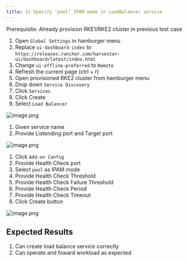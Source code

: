 ```yaml
---
title: 31-Specify "pool" IPAM mode in LoadBalancer service
---
```

Prerequisite: 
Already provision RKE1/RKE2 cluster in previous test case

1. Open `Global Settings` in hamburger menu
1. Replace `ui-dashboard-index` to `https://releases.rancher.com/harvester-ui/dashboard/latest/index.html`
1. Change `ui-offline-preferred` to `Remote`
1. Refresh the current page (ctrl + r)
1. Open provisioned RKE2 cluster from hamburger menu
1. Drop down `Service Discovery`
1. Click `Services`
1. Click Create 
1. Select `Load Balancer`

![image.png](https://images.zenhubusercontent.com/61519853321ea20d65443929/f628094c-a195-4f99-9fb7-858d759dc019)

1. Given service name
1. Provide Listending port and Target port

![image.png](https://images.zenhubusercontent.com/61519853321ea20d65443929/2c20c759-4769-438b-94ad-5b995ba66873)

1. Click `Add-on Config`
1. Provide Health Check port
1. Select `pool` as IPAM mode
1. Provide Health Check Threshold
1. Provide Health Check Failure Threshold
1. Provide Health Check Period
1. Provide Health Check Timeout
1. Click Create button

![image.png](https://images.zenhubusercontent.com/61519853321ea20d65443929/a8d11df6-cc76-4897-8310-def670682775)

## Expected Results
1. Can create load balance service correctly
1. Can operate and foward workload as expected
